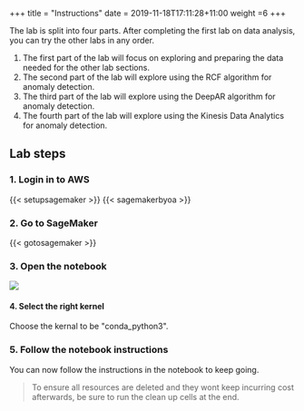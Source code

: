 +++
title = "Instructions"
date = 2019-11-18T17:11:28+11:00
weight =6
+++

The lab is split into four parts. After completing the first lab on data analysis, you can try the other labs in any order.

1. The first part of the lab will focus on exploring and preparing the data needed for the other lab sections.
2. The second part of the lab will explore using the RCF algorithm for anomaly detection.
3. The third part of the lab will explore using the DeepAR algorithm for anomaly detection.
4. The fourth part of the lab will explore using the Kinesis Data Analytics for anomaly detection.


## Lab steps

### 1. Login in to AWS
{{< setupsagemaker >}}
{{< sagemakerbyoa >}}


### 2. Go to SageMaker

{{< gotosagemaker >}}


### 3. Open the notebook 

![](/images/module-forecasting/lab4_notebooks.png)


#### 4. Select the right kernel
Choose the kernal to be "conda_python3". 


### 5. Follow the notebook instructions
You can now follow the instructions in the notebook to keep going.
> To ensure all resources are deleted and they wont keep incurring cost afterwards, be sure to run the clean up cells at the end.
